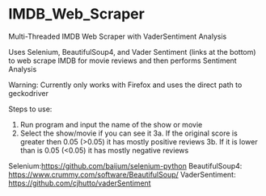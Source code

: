 # IMDB_Web_Scraper
Multi-Threaded IMDB Web Scraper with VaderSentiment Analysis

Uses Selenium, BeautifulSoup4, and Vader Sentiment (links at the bottom) to web scrape IMDB for movie reviews and then performs Sentiment Analysis

Warning: Currently only works with Firefox and uses the direct path to geckodriver

Steps to use:
  1. Run program and input the name of the show or movie
  2. Select the show/movie if you can see it
  3a. If the original score is greater then 0.05 (>0.05) it has mostly positive reviews
  3b. If it is lower than is 0.05 (<0.05) it has mostly negative reviews
  
  Selenium:https://github.com/baijum/selenium-python
  BeautifulSoup4: https://www.crummy.com/software/BeautifulSoup/
  VaderSentiment: https://github.com/cjhutto/vaderSentiment
